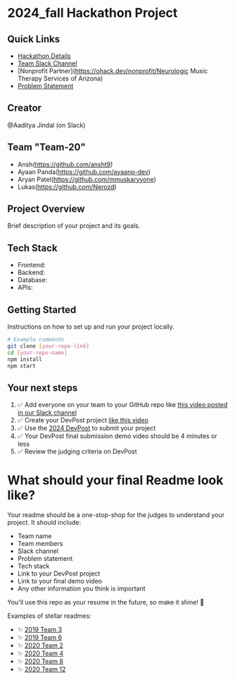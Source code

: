 
# 2024_fall Hackathon Project

## Quick Links
- [Hackathon Details](https://www.ohack.dev/hack/2024_fall)
- [Team Slack Channel](https://opportunity-hack.slack.com/app_redirect?channel=2024-team20-musictherapy)
- [Nonprofit Partner](https://ohack.dev/nonprofit/Neurologic Music Therapy Services of Arizona)
- [Problem Statement](https://ohack.dev/project/iVVw8DhbmgJhzuZnJXb5)

## Creator
@Aaditya Jindal (on Slack)

## Team "Team-20"
-  Ansh(https://github.com/ansht9)
-  Ayaan Panda(https://github.com/ayaanp-dev)
- Aryan Patel(https://github.com/mmuskaryyone)
- Lukas(https://github.com/Nerozd)
  
<!-- Add all team members -->

## Project Overview
Brief description of your project and its goals.

## Tech Stack
- Frontend: 
- Backend: 
- Database: 
- APIs: 
<!-- Add/modify as needed -->


## Getting Started
Instructions on how to set up and run your project locally.

```bash
# Example commands
git clone [your-repo-link]
cd [your-repo-name]
npm install
npm start
```


## Your next steps
1. ✅ Add everyone on your team to your GitHub repo like [this video posted in our Slack channel](https://opportunity-hack.slack.com/archives/C1Q6YHXQU/p1605657678139600)
2. ✅ Create your DevPost project [like this video](https://youtu.be/vCa7QFFthfU?si=bzMQ91d8j3ZkOD03)
3. ✅ Use the [2024 DevPost](https://opportunity-hack-2024-arizona.devpost.com) to submit your project
4. ✅ Your DevPost final submission demo video should be 4 minutes or less
5. ✅ Review the judging criteria on DevPost

# What should your final Readme look like?
Your readme should be a one-stop-shop for the judges to understand your project. It should include:
- Team name
- Team members
- Slack channel
- Problem statement
- Tech stack
- Link to your DevPost project
- Link to your final demo video
- Any other information you think is important

You'll use this repo as your resume in the future, so make it shine! 🌟

Examples of stellar readmes:
- ✨ [2019 Team 3](https://github.com/2019-Arizona-Opportunity-Hack/Team-3)
- ✨ [2019 Team 6](https://github.com/2019-Arizona-Opportunity-Hack/Team-6)
- ✨ [2020 Team 2](https://github.com/2020-opportunity-hack/Team-02)
- ✨ [2020 Team 4](https://github.com/2020-opportunity-hack/Team-04)
- ✨ [2020 Team 8](https://github.com/2020-opportunity-hack/Team-08)
- ✨ [2020 Team 12](https://github.com/2020-opportunity-hack/Team-12)
